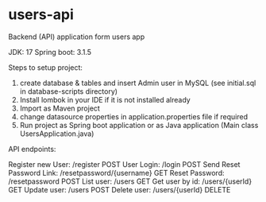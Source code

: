 # users-api
Backend (API) application form users app 

JDK: 17
Spring boot: 3.1.5

Steps to setup project:

1. create database & tables and insert Admin user in MySQL (see initial.sql in database-scripts directory)
2. Install lombok in your IDE if it is not installed already
3. Import as Maven project
4. change datasource properties in application.properties file if required
5. Run project as Spring boot application or as Java application (Main class UsersApplication.java)


API endpoints:

Register new User: /register	POST
User Login: /login	POST
Send Reset Password Link: /resetpassword/{username}	GET
Reset Password: /resetpassword	POST
List user: /users	GET
Get user by id: /users/{userId}	GET
Update user: /users	POST
Delete user: /users/{userId}	DELETE